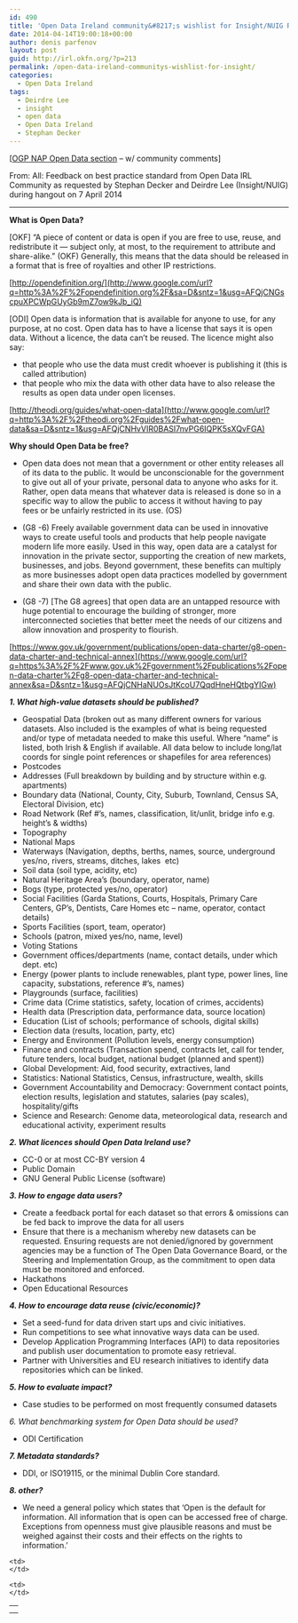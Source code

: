 ```yaml
---
id: 490
title: 'Open Data Ireland community&#8217;s wishlist for Insight/NUIG Report on Government&#8217;s Open Data Strategy'
date: 2014-04-14T19:00:18+00:00
author: denis parfenov
layout: post
guid: http://irl.okfn.org/?p=213
permalink: /open-data-ireland-communitys-wishlist-for-insight/
categories:
  - Open Data Ireland
tags:
  - Deirdre Lee
  - insight
  - open data
  - Open Data Ireland
  - Stephan Decker
---
```

[[OGP NAP Open Data section](https://docs.google.com/document/d/1eLF74B9PW7kMWAhSWimT18U3K9FBQibbIdriSU6NrOs/edit) &#8211; w/ community comments]

From: All: Feedback on best practice standard from Open Data IRL Community as requested by Stephan Decker and Deirdre Lee (Insight/NUIG) during hangout on 7 April 2014

* * *

**What is Open Data?**

[OKF] “A piece of content or data is open if you are free to use, reuse, and redistribute it — subject only, at most, to the requirement to attribute and share-alike.” (OKF) Generally, this means that the data should be released in a format that is free of royalties and other IP restrictions.

[http://opendefinition.org/](http://www.google.com/url?q=http%3A%2F%2Fopendefinition.org%2F&sa=D&sntz=1&usg=AFQjCNGscpuXPCWpGUyGb9mZ7ow9kJb_iQ)

[ODI] Open data is information that is available for anyone to use, for any purpose, at no cost. Open data has to have a license that says it is open data. Without a licence, the data can’t be reused. The licence might also say:

  * that people who use the data must credit whoever is publishing it (this is called attribution)
  * that people who mix the data with other data have to also release the results as open data under open licenses.

[http://theodi.org/guides/what-open-data](http://www.google.com/url?q=http%3A%2F%2Ftheodi.org%2Fguides%2Fwhat-open-data&sa=D&sntz=1&usg=AFQjCNHvVIR0BASI7nvPG6IQPK5sXQvFGA)

**Why should Open Data be free?**

  * Open data does not mean that a government or other entity releases all of its data to the public. It would be unconscionable for the government to give out all of your private, personal data to anyone who asks for it. Rather, open data means that whatever data is released is done so in a specific way to allow the public to access it without having to pay fees or be unfairly restricted in its use. (OS)

  * (G8 -6) Freely available government data can be used in innovative ways to create useful tools and products that help people navigate modern life more easily. Used in this way, open data are a catalyst for innovation in the private sector, supporting the creation of new markets, businesses, and jobs. Beyond government, these benefits can multiply as more businesses adopt open data practices modelled by government and share their own data with the public.

  * (G8 -7) [The G8 agrees] that open data are an untapped resource with huge potential to encourage the building of stronger, more interconnected societies that better meet the needs of our citizens and allow innovation and prosperity to flourish.

[https://www.gov.uk/government/publications/open-data-charter/g8-open-data-charter-and-technical-annex](https://www.google.com/url?q=https%3A%2F%2Fwww.gov.uk%2Fgovernment%2Fpublications%2Fopen-data-charter%2Fg8-open-data-charter-and-technical-annex&sa=D&sntz=1&usg=AFQjCNHaNUOsJtKcoU7QqdHneHQtbgYIGw)

**_1. What high-value datasets should be published?_**

  * Geospatial Data (broken out as many different owners for various datasets. Also included is the examples of what is being requested and/or type of metadata needed to make this useful. Where “name” is listed, both Irish & English if available. All data below to include long/lat coords for single point references or shapefiles for area references)
  * Postcodes
  * Addresses (Full breakdown by building and by structure within e.g. apartments)
  * Boundary data (National, County, City, Suburb, Townland, Census SA, Electoral Division, etc)
  * Road Network (Ref #’s, names, classification, lit/unlit, bridge info e.g. height’s & widths)
  * Topography
  * National Maps
  * Waterways (Navigation, depths, berths, names, source, underground yes/no, rivers, streams, ditches, lakes  etc)
  * Soil data (soil type, acidity, etc)
  * Natural Heritage Area’s (boundary, operator, name)
  * Bogs (type, protected yes/no, operator)
  * Social Facilities (Garda Stations, Courts, Hospitals, Primary Care Centers, GP’s, Dentists, Care Homes etc &#8211; name, operator, contact details)
  * Sports Facilities (sport, team, operator)
  * Schools (patron, mixed yes/no, name, level)
  * Voting Stations
  * Government offices/departments (name, contact details, under which dept. etc)
  * Energy (power plants to include renewables, plant type, power lines, line capacity, substations, reference #’s, names)
  * Playgrounds (surface, facilities)
  * Crime data (Crime statistics, safety, location of crimes, accidents)
  * Health data (Prescription data, performance data, source location)
  * Education (List of schools; performance of schools, digital skills)
  * Election data (results, location, party, etc)
  * Energy and Environment (Pollution levels, energy consumption)
  * Finance and contracts (Transaction spend, contracts let, call for tender, future tenders, local budget, national budget (planned and spent))
  * Global Development: Aid, food security, extractives, land
  * Statistics: National Statistics, Census, infrastructure, wealth, skills
  * Government Accountability and Democracy: Government contact points, election results, legislation and statutes, salaries (pay scales), hospitality/gifts
  * Science and Research: Genome data, meteorological data, research and educational activity, experiment results

**_2. What licences should Open Data Ireland use?_**

  * CC-0 or at most CC-BY version 4
  * Public Domain
  * GNU General Public License (software)

**_3. How to engage data users?_**

  * Create a feedback portal for each dataset so that errors & omissions can be fed back to improve the data for all users
  * Ensure that there is a mechanism whereby new datasets can be requested. Ensuring requests are not denied/ignored by government agencies may be a function of The Open Data Governance Board, or the Steering and Implementation Group, as the commitment to open data must be monitored and enforced.
  * Hackathons
  * Open Educational Resources

**_4. How to encourage data reuse (civic/economic)?_** 

  * Set a seed-fund for data driven start ups and civic initiatives.
  * Run competitions to see what innovative ways data can be used.
  * Develop Application Programming Interfaces (API) to data repositories and publish user documentation to promote easy retrieval.
  * Partner with Universities and EU research initiatives to identify data repositories which can be linked.

**_5. How to evaluate impact?_**

  * Case studies to be performed on most frequently consumed datasets

_6. What benchmarking system for Open Data should be used?_

  * ODI Certification

**_7. Metadata standards?_**

  * DDI, or ISO19115, or the minimal Dublin Core standard.

**_8. other?_**

  * We need a general policy which states that ‘Open is the default for information. All information that is open can be accessed free of charge. Exceptions from openness must give plausible reasons and must be weighed against their costs and their effects on the rights to information.’

<table cellspacing="0" cellpadding="0">
  <tr>
    <td>
    </td>
    
    <td>
    </td>
  </tr>
  
  <tr>
    <td>
    </td>
    
    <td>
    </td>
  </tr>
</table>